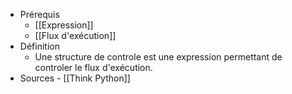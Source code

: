 - Prérequis
	- [[Expression]]
	- [[Flux d'exécution]]
- Définition
	-	Une structure de controle est une expression permettant de controler le flux d'exécution.
- Sources
		- [[Think Python]]
